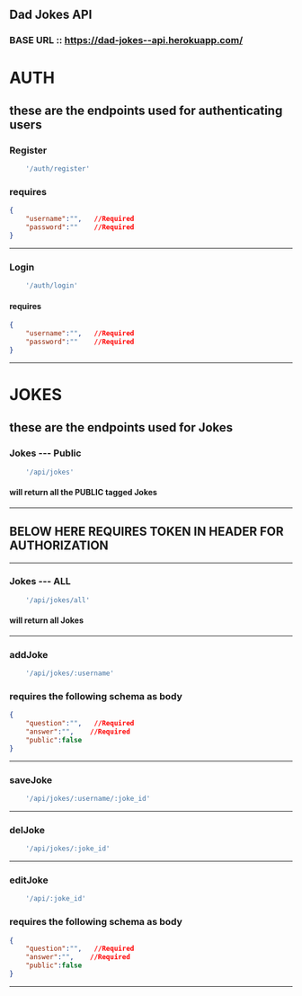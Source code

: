 ## Dad Jokes API 

### BASE URL :: https://dad-jokes--api.herokuapp.com/

# AUTH

## these are the endpoints used for authenticating users

### Register
```js
    '/auth/register'
```
### requires
```json
{
    "username":"",   //Required
    "password":""    //Required
}
```
--- 

### Login 
```js
    '/auth/login'
```
#### requires
```json
{
    "username":"",   //Required
    "password":""    //Required
}
```
---
# JOKES

## these are the endpoints used for Jokes

### Jokes --- Public
```js
    '/api/jokes'
```
#### will return all the PUBLIC tagged Jokes
---

##  BELOW HERE REQUIRES TOKEN IN HEADER FOR AUTHORIZATION 

---

### Jokes --- ALL
```js
    '/api/jokes/all'
```
#### will return all Jokes

---
###  addJoke

```js
    '/api/jokes/:username'
```
### requires the following schema as body

```json
{
    "question":"",   //Required
    "answer":"",    //Required
    "public":false
}
```
---

### saveJoke

```js
    '/api/jokes/:username/:joke_id'
```

---

### delJoke

```js
    '/api/jokes/:joke_id'
```

---
### editJoke

```js
    '/api/:joke_id'
```
### requires the following schema as body
```json
{
    "question":"",   //Required
    "answer":"",    //Required
    "public":false
}
```
---

